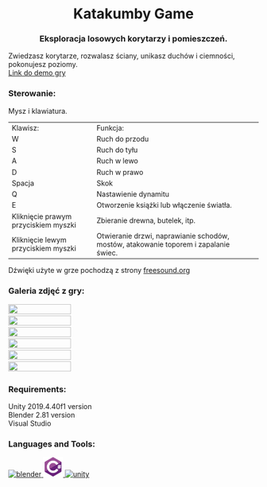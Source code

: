 <h1 align="center">Katakumby Game</h1>
<h3 align="center">Eksploracja losowych korytarzy i pomieszczeń.</h3>

<p align="left">
Zwiedzasz korytarze, rozwalasz ściany, unikasz duchów i ciemności, pokonujesz poziomy. <br>
<a href="https://drive.google.com/file/d/1lgKDwHs3Xqs6MPcxHTIIq6Z9lgWH2Ch1/view?usp=sharing">Link do demo gry</a>
</p>

<h3>Sterowanie:</h3>
<p>Mysz i klawiatura.</p>
<table>
  <tr>
    <td>Klawisz:</td>
    <td>Funkcja:</td>
  </tr>
  <tr>
    <td>W</td>
    <td>Ruch do przodu</td>
  </tr>
  <tr>
    <td>S</td>
    <td>Ruch do tyłu<td>
  </tr>
  <tr>
    <td>A</td>
    <td>Ruch w lewo<td>
  </tr>
  <tr>
    <td>D</td>
    <td>Ruch w prawo<td>
  </tr>
  <tr>
    <td>Spacja</td>
    <td>Skok<td>
  </tr>
  <tr>
    <td>Q</td>
    <td>Nastawienie dynamitu<td>
  </tr>
  <tr>
    <td>E</td>
    <td>Otworzenie książki lub włączenie światła.<td>
  </tr>
  <tr>
    <td>Kliknięcie prawym przyciskiem myszki</td>
    <td>Zbieranie drewna, butelek, itp.<td>
  </tr>
  <tr>
    <td>Kliknięcie lewym przyciskiem myszki</td>
    <td>Otwieranie drzwi, naprawianie schodów, mostów, atakowanie toporem i zapalanie świec.</td>
  </tr>
</table>
<p>
  Dźwięki użyte w grze pochodzą z strony <a href="https://freesound.org/">freesound.org</a>
</p>
<h3>Galeria zdjęć z gry:</h3>
<img src="https://i.pinimg.com/736x/72/a0/ba/72a0bab0d641c587cc9ef7d45d8a5e67.jpg" width="50%" height="50%">
<img src="https://i.pinimg.com/736x/4e/f5/47/4ef547e5a0c5a55f4182df04245b874a.jpg" width="50%" height="50%">
<img src="https://i.pinimg.com/736x/36/64/7e/36647e086615b4e5312ba6970a696f55.jpg" width="50%" height="50%">
<img src="https://i.pinimg.com/736x/3d/2e/a1/3d2ea160b2e7fff7fcdc4efbaff754db.jpg" width="50%" height="50%">
<img src="https://i.pinimg.com/736x/69/e6/b8/69e6b82952286df8388e096d5e8ed0a3.jpg" width="50%" height="50%">
<img src="https://i.pinimg.com/736x/e0/75/96/e075969309a27b815afe7ea5cfcc4cb6.jpg" width="50%" height="50%">
<h3>Requirements:</h3>
<p>
  Unity 2019.4.40f1 version <br>
  Blender 2.81 version <br>
  Visual Studio
</p>
<h3 align="left">Languages and Tools:</h3>
<p align="left"> <a href="https://www.blender.org/" target="_blank" rel="noreferrer"> <img src="https://download.blender.org/branding/community/blender_community_badge_white.svg" alt="blender" width="40" height="40"/> </a> <a href="https://www.w3schools.com/cs/" target="_blank" rel="noreferrer"> <img src="https://raw.githubusercontent.com/devicons/devicon/master/icons/csharp/csharp-original.svg" alt="csharp" width="40" height="40"/> </a> <a href="https://unity.com/" target="_blank" rel="noreferrer"> <img src="https://www.vectorlogo.zone/logos/unity3d/unity3d-icon.svg" alt="unity" width="40" height="40"/> </a> </p>
